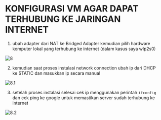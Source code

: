 # KONFIGURASI VM AGAR DAPAT TERHUBUNG KE JARINGAN INTERNET

1. ubah adapter dari NAT ke Bridged Adapter kemudian pilih hardware komputer lokal yang terhubung ke internet (dalam kasus saya wlp2s0)

![8]()

2. kemudian saat proses instalasi network connection ubah ip dari DHCP ke STATIC dan masukkan ip secara manual

![8.1]()

3. setelah proses instalasi selesai cek ip menggunakan perintah `ifconfig` dan cek ping ke google untuk memastikan server sudah terhubung ke internet

![8.2]()

